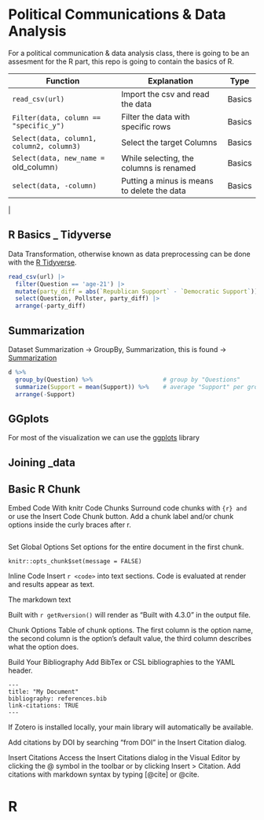 # Political Communications & Data Analysis

For a political communication & data analysis class, there is going to be an assesment for the R part, this repo is going to contain the basics of R.

| Function                                | Explanation                      | Type               |
|-----------------------------------------|----------------------------------|--------------------|
|`read_csv(url)`|Import the csv and read the data|Basics|
|`Filter(data, column == "specific_y")`|Filter the data with specific rows| Basics|
|`Select(data, column1, column2, column3)`| Select the target Columns|Basics|
|`Select(data, new_name = `old_column`)`| While selecting, the columns is renamed|Basics|
|`select(data, -column)`|Putting a minus is means to delete the data| Basics|
|





## R Basics _ Tidyverse

Data Transformation, otherwise known as data preprocessing can be done with the [R Tidyverse](./tidy.rmd).

```r
read_csv(url) |> 
  filter(Question == 'age-21') |>
  mutate(party_diff = abs(`Republican Support` - `Democratic Support`)) |>
  select(Question, Pollster, party_diff) |>
  arrange(-party_diff)
```

## Summarization 
Dataset Summarization -> GroupBy, Summarization, this is found -> [Summarization](./summarize.md)

```r
d %>% 
  group_by(Question) %>%                    # group by "Questions"
  summarize(Support = mean(Support)) %>%    # average "Support" per group
  arrange(-Support)  
```

## GGplots

For most of the visualization we can use the [ggplots](./ggplots.md) library


## Joining _data 




































## Basic R Chunk
Embed Code With knitr
Code Chunks
Surround code chunks with ```{r} and ``` or use the Insert Code Chunk button. Add a chunk label and/or chunk options inside the curly braces after r.

```{r chunk-label, include = FALSE}
```

Set Global Options
Set options for the entire document in the first chunk.

```{r include = FALSE}
knitr::opts_chunk$set(message = FALSE)
```

Inline Code
Insert `r <code>` into text sections. Code is evaluated at render and results appear as text.

The markdown text

Built with `r getRversion()` 
will render as “Built with 4.3.0” in the output file.

Chunk Options
Table of chunk options. The first column is the option name, the second column is the option’s default value, the third column describes what the option does.


Build Your Bibliography
Add BibTex or CSL bibliographies to the YAML header.
```
---
title: "My Document"
bibliography: references.bib
link-citations: TRUE
---
```

If Zotero is installed locally, your main library will automatically be available.

Add citations by DOI by searching “from DOI” in the Insert Citation dialog.

Insert Citations
Access the Insert Citations dialog in the Visual Editor by clicking the @ symbol in the toolbar or by clicking Insert > Citation.
Add citations with markdown syntax by typing [@cite] or @cite.


# R
